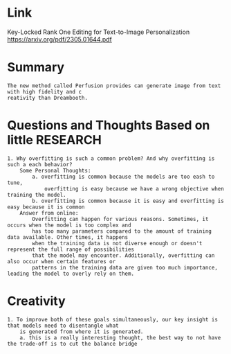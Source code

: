 Link
===============
<p>

Key-Locked Rank One Editing for Text-to-Image Personalization
https://arxiv.org/pdf/2305.01644.pdf

</p>

Summary
===============
    The new method called Perfusion provides can generate image from text with high fidelity and c
    reativity than Dreambooth.

Questions and Thoughts Based on little RESEARCH
===============
    1. Why overfitting is such a common problem? And why overfitting is such a each behavior?
        Some Personal Thoughts: 
            a. overfitting is common because the models are too eash to tune,
                overfitting is easy because we have a wrong objective when training the model.
            b. overfitting is common because it is easy and overfitting is easy because it is common
        Answer from online:
            Overfitting can happen for various reasons. Sometimes, it occurs when the model is too complex and 
            has too many parameters compared to the amount of training data available. Other times, it happens 
            when the training data is not diverse enough or doesn't represent the full range of possibilities 
            that the model may encounter. Additionally, overfitting can also occur when certain features or 
            patterns in the training data are given too much importance, leading the model to overly rely on them.

Creativity
==============
    1. To improve both of these goals simultaneously, our key insight is that models need to disentangle what 
        is generated from where it is generated.
        a. this is a really interesting thought, the best way to not have the trade-off is to cut the balance bridge